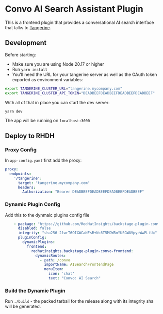 # Convo AI Search Assistant Plugin

This is a frontend plugin that provides a conversational AI search interface that talks to [Tangerine](https://github.com/RedHatInsights/tangerine-backend).

## Development
Before starting:
* Make sure you are using Node 20.17 or higher
* Run `yarn install`
* You'll need the URL for your tangerine server as well as the OAuth token exported as environment variables:

```sh
export TANGERINE_CLUSTER_URL="tangerine.mycompany.com"
export TANGERINE_CLUSTER_API_TOKEN="DEADBEEFDEADBEEFDEADBEEFDEADBEEF"
```

With all of that in place you can start the dev server:

```sh
yarn dev
```

The app will be running on `localhost:3000`

## Deploy to RHDH

### Proxy Config

In `app-config.yaml` first add the proxy:

```yaml
proxy:
  endpoints:
    '/tangerine':
      target: "tangerine.mycompany.com"
      headers:
        Authorization: "Bearer DEADBEEFDEADBEEFDEADBEEFDEADBEEF"
```

### Dynamic Plugin Config

Add this to the dynmaic plugins config file
```yaml
    - package: "https://github.com/RedHatInsights/backstage-plugin-convo-frontend/releases/download/v0.2.9/redhatinsights-backstage-plugin-convo-frontend-dynamic-0.2.9.tgz"
      disabled: false
      integrity: "sha256-2lwrT6OIXWCaNFsR+Ns6T5MDWRmYUSGW8VpyeWwPLtU="
      pluginConfig:
        dynamicPlugins:
          frontend:
            redhatinsights.backstage-plugin-convo-frontend:
              dynamicRoutes:
                - path: /convo
                  importName: AISearchFrontendPage
                  menuItem:
                    icon: 'chat'
                    text: "Convo: AI Search"

```

### Build the Dynamic Plugin

Run `./build` - the packed tarball for the release along with its integrity sha will be generated.

